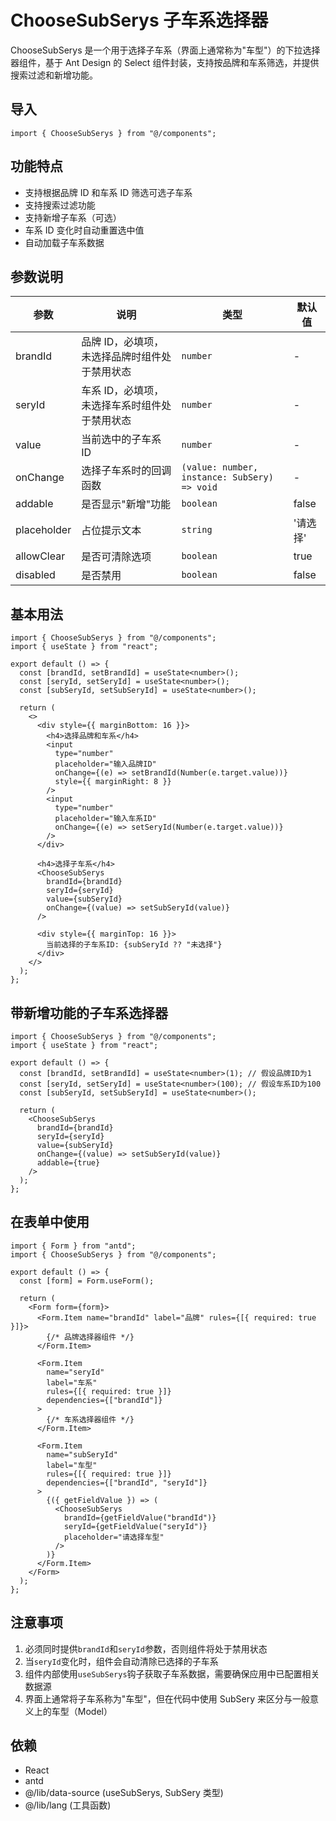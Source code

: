 # ChooseSubSerys 子车系选择器

ChooseSubSerys 是一个用于选择子车系（界面上通常称为"车型"）的下拉选择器组件，基于 Ant Design 的 Select 组件封装，支持按品牌和车系筛选，并提供搜索过滤和新增功能。

## 导入

```tsx
import { ChooseSubSerys } from "@/components";
```

## 功能特点

- 支持根据品牌 ID 和车系 ID 筛选可选子车系
- 支持搜索过滤功能
- 支持新增子车系（可选）
- 车系 ID 变化时自动重置选中值
- 自动加载子车系数据

## 参数说明

| 参数        | 说明                                          | 类型                                         | 默认值   |
| ----------- | --------------------------------------------- | -------------------------------------------- | -------- |
| brandId     | 品牌 ID，必填项，未选择品牌时组件处于禁用状态 | `number`                                     | -        |
| seryId      | 车系 ID，必填项，未选择车系时组件处于禁用状态 | `number`                                     | -        |
| value       | 当前选中的子车系 ID                           | `number`                                     | -        |
| onChange    | 选择子车系时的回调函数                        | `(value: number, instance: SubSery) => void` | -        |
| addable     | 是否显示"新增"功能                            | `boolean`                                    | false    |
| placeholder | 占位提示文本                                  | `string`                                     | '请选择' |
| allowClear  | 是否可清除选项                                | `boolean`                                    | true     |
| disabled    | 是否禁用                                      | `boolean`                                    | false    |

## 基本用法

```tsx
import { ChooseSubSerys } from "@/components";
import { useState } from "react";

export default () => {
  const [brandId, setBrandId] = useState<number>();
  const [seryId, setSeryId] = useState<number>();
  const [subSeryId, setSubSeryId] = useState<number>();

  return (
    <>
      <div style={{ marginBottom: 16 }}>
        <h4>选择品牌和车系</h4>
        <input
          type="number"
          placeholder="输入品牌ID"
          onChange={(e) => setBrandId(Number(e.target.value))}
          style={{ marginRight: 8 }}
        />
        <input
          type="number"
          placeholder="输入车系ID"
          onChange={(e) => setSeryId(Number(e.target.value))}
        />
      </div>

      <h4>选择子车系</h4>
      <ChooseSubSerys
        brandId={brandId}
        seryId={seryId}
        value={subSeryId}
        onChange={(value) => setSubSeryId(value)}
      />

      <div style={{ marginTop: 16 }}>
        当前选择的子车系ID: {subSeryId ?? "未选择"}
      </div>
    </>
  );
};
```

## 带新增功能的子车系选择器

```tsx
import { ChooseSubSerys } from "@/components";
import { useState } from "react";

export default () => {
  const [brandId, setBrandId] = useState<number>(1); // 假设品牌ID为1
  const [seryId, setSeryId] = useState<number>(100); // 假设车系ID为100
  const [subSeryId, setSubSeryId] = useState<number>();

  return (
    <ChooseSubSerys
      brandId={brandId}
      seryId={seryId}
      value={subSeryId}
      onChange={(value) => setSubSeryId(value)}
      addable={true}
    />
  );
};
```

## 在表单中使用

```tsx
import { Form } from "antd";
import { ChooseSubSerys } from "@/components";

export default () => {
  const [form] = Form.useForm();

  return (
    <Form form={form}>
      <Form.Item name="brandId" label="品牌" rules={[{ required: true }]}>
        {/* 品牌选择器组件 */}
      </Form.Item>

      <Form.Item
        name="seryId"
        label="车系"
        rules={[{ required: true }]}
        dependencies={["brandId"]}
      >
        {/* 车系选择器组件 */}
      </Form.Item>

      <Form.Item
        name="subSeryId"
        label="车型"
        rules={[{ required: true }]}
        dependencies={["brandId", "seryId"]}
      >
        {({ getFieldValue }) => (
          <ChooseSubSerys
            brandId={getFieldValue("brandId")}
            seryId={getFieldValue("seryId")}
            placeholder="请选择车型"
          />
        )}
      </Form.Item>
    </Form>
  );
};
```

## 注意事项

1. 必须同时提供`brandId`和`seryId`参数，否则组件将处于禁用状态
2. 当`seryId`变化时，组件会自动清除已选择的子车系
3. 组件内部使用`useSubSerys`钩子获取子车系数据，需要确保应用中已配置相关数据源
4. 界面上通常将子车系称为"车型"，但在代码中使用 SubSery 来区分与一般意义上的车型（Model）

## 依赖

- React
- antd
- @/lib/data-source (useSubSerys, SubSery 类型)
- @/lib/lang (工具函数)

